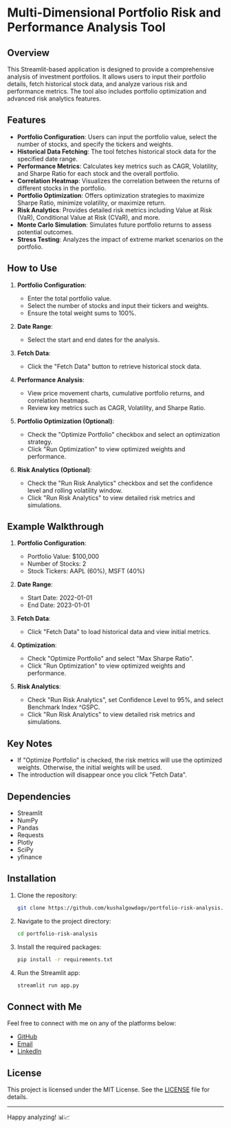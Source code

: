 # Multi-Dimensional Portfolio Risk and Performance Analysis Tool

## Overview
This Streamlit-based application is designed to provide a comprehensive analysis of investment portfolios. It allows users to input their portfolio details, fetch historical stock data, and analyze various risk and performance metrics. The tool also includes portfolio optimization and advanced risk analytics features.

## Features
- **Portfolio Configuration**: Users can input the portfolio value, select the number of stocks, and specify the tickers and weights.
- **Historical Data Fetching**: The tool fetches historical stock data for the specified date range.
- **Performance Metrics**: Calculates key metrics such as CAGR, Volatility, and Sharpe Ratio for each stock and the overall portfolio.
- **Correlation Heatmap**: Visualizes the correlation between the returns of different stocks in the portfolio.
- **Portfolio Optimization**: Offers optimization strategies to maximize Sharpe Ratio, minimize volatility, or maximize return.
- **Risk Analytics**: Provides detailed risk metrics including Value at Risk (VaR), Conditional Value at Risk (CVaR), and more.
- **Monte Carlo Simulation**: Simulates future portfolio returns to assess potential outcomes.
- **Stress Testing**: Analyzes the impact of extreme market scenarios on the portfolio.

## How to Use
1. **Portfolio Configuration**:
   - Enter the total portfolio value.
   - Select the number of stocks and input their tickers and weights.
   - Ensure the total weight sums to 100%.

2. **Date Range**:
   - Select the start and end dates for the analysis.

3. **Fetch Data**:
   - Click the "Fetch Data" button to retrieve historical stock data.

4. **Performance Analysis**:
   - View price movement charts, cumulative portfolio returns, and correlation heatmaps.
   - Review key metrics such as CAGR, Volatility, and Sharpe Ratio.

5. **Portfolio Optimization (Optional)**:
   - Check the "Optimize Portfolio" checkbox and select an optimization strategy.
   - Click "Run Optimization" to view optimized weights and performance.

6. **Risk Analytics (Optional)**:
   - Check the "Run Risk Analytics" checkbox and set the confidence level and rolling volatility window.
   - Click "Run Risk Analytics" to view detailed risk metrics and simulations.

## Example Walkthrough
1. **Portfolio Configuration**:
   - Portfolio Value: $100,000
   - Number of Stocks: 2
   - Stock Tickers: AAPL (60%), MSFT (40%)

2. **Date Range**:
   - Start Date: 2022-01-01
   - End Date: 2023-01-01

3. **Fetch Data**:
   - Click "Fetch Data" to load historical data and view initial metrics.

4. **Optimization**:
   - Check "Optimize Portfolio" and select "Max Sharpe Ratio".
   - Click "Run Optimization" to view optimized weights and performance.

5. **Risk Analytics**:
   - Check "Run Risk Analytics", set Confidence Level to 95%, and select Benchmark Index ^GSPC.
   - Click "Run Risk Analytics" to view detailed risk metrics and simulations.

## Key Notes
- If "Optimize Portfolio" is checked, the risk metrics will use the optimized weights. Otherwise, the initial weights will be used.
- The introduction will disappear once you click "Fetch Data".

## Dependencies
- Streamlit
- NumPy
- Pandas
- Requests
- Plotly
- SciPy
- yfinance

## Installation
1. Clone the repository:
   ```bash
   git clone https://github.com/kushalgowdagv/portfolio-risk-analysis.git
   ```
2. Navigate to the project directory:
   ```bash
   cd portfolio-risk-analysis
   ```
3. Install the required packages:
   ```bash
   pip install -r requirements.txt
   ```
4. Run the Streamlit app:
   ```bash
   streamlit run app.py
   ```

## Connect with Me
Feel free to connect with me on any of the platforms below:
- [GitHub](https://github.com/kushalgowdagv)
- [Email](mailto:kushalgowdagv@gmail.com)
- [LinkedIn](https://www.linkedin.com/in/kushalgowdagv/)

## License
This project is licensed under the MIT License. See the [LICENSE](LICENSE) file for details.

---

Happy analyzing! 📊📈